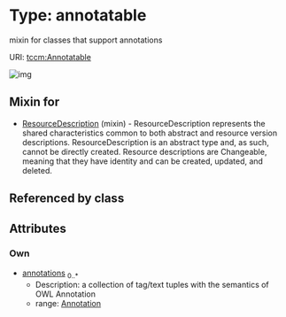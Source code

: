 
# Type: annotatable


mixin for classes that support annotations

URI: [tccm:Annotatable](https://hotecosystem.org/tccm/Annotatable)


![img](http://yuml.me/diagram/nofunky;dir:TB/class/[Annotation],[Annotation]<annotations%200..*-++[Annotatable],[ResourceDescription]uses%20-.->[Annotatable],[ResourceDescription])

## Mixin for

 * [ResourceDescription](ResourceDescription.md) (mixin)  - ResourceDescription represents the shared characteristics common to both abstract and resource version descriptions. ResourceDescription is an abstract type and, as such, cannot be directly created. Resource descriptions are Changeable, meaning that they have identity and can be created, updated, and deleted.

## Referenced by class


## Attributes


### Own

 * [annotations](annotations.md)  <sub>0..*</sub>
    * Description: a collection of tag/text tuples with the semantics of OWL Annotation
    * range: [Annotation](Annotation.md)
